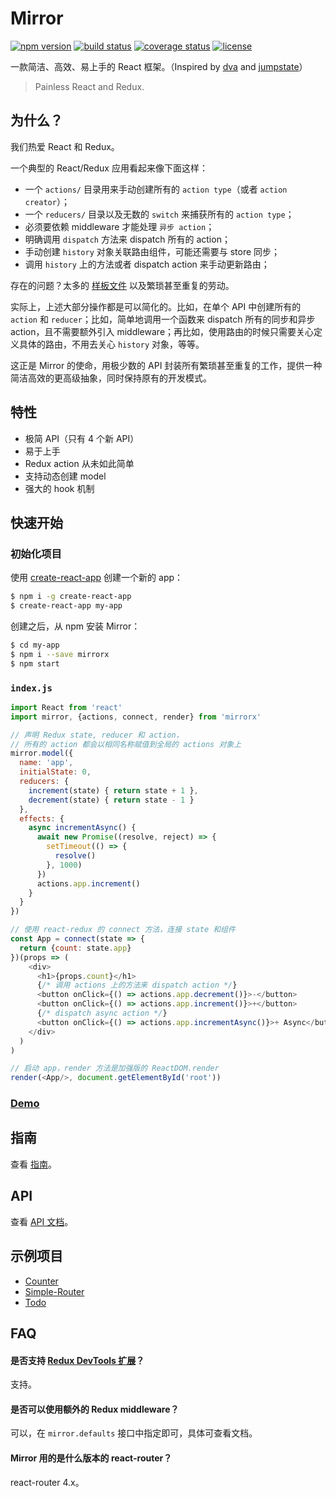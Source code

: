 # Mirror

[![npm version](https://img.shields.io/npm/v/mirrorx.svg?colorB=007ec6&style=flat-square)](https://www.npmjs.com/package/mirrorx) [![build status](https://img.shields.io/travis/mirrorjs/mirror.svg?style=flat-square)](https://travis-ci.org/mirrorjs/mirror) [![coverage status](https://img.shields.io/coveralls/mirrorjs/mirror.svg?style=flat-square)](https://coveralls.io/github/mirrorjs/mirror?branch=master) [![license](https://img.shields.io/github/license/mashape/apistatus.svg)]()

一款简洁、高效、易上手的 React 框架。（Inspired by [dva](https://github.com/dvajs/dva) and [jumpstate](https://github.com/jumpsuit/jumpstate)）

> Painless React and Redux.

## 为什么？

我们热爱 React 和 Redux。

一个典型的 React/Redux 应用看起来像下面这样：

* 一个 `actions/` 目录用来手动创建所有的 `action type`（或者 `action creator`）；
* 一个 `reducers/` 目录以及无数的 `switch` 来捕获所有的 `action type`；
* 必须要依赖 middleware 才能处理 `异步 action`；
* 明确调用 `dispatch` 方法来 dispatch 所有的 action；
* 手动创建 `history` 对象关联路由组件，可能还需要与 store 同步；
* 调用 `history` 上的方法或者 dispatch action 来手动更新路由；

存在的问题？太多的 [样板文件](https://github.com/reactjs/redux/blob/master/docs/recipes/ReducingBoilerplate.md) 以及繁琐甚至重复的劳动。

实际上，上述大部分操作都是可以简化的。比如，在单个 API 中创建所有的 `action` 和 `reducer`；比如，简单地调用一个函数来 dispatch 所有的同步和异步 action，且不需要额外引入 middleware；再比如，使用路由的时候只需要关心定义具体的路由，不用去关心 `history` 对象，等等。

这正是 Mirror 的使命，用极少数的 API 封装所有繁琐甚至重复的工作，提供一种简洁高效的更高级抽象，同时保持原有的开发模式。

## 特性

* 极简 API（只有 4 个新 API）
* 易于上手
* Redux action 从未如此简单
* 支持动态创建 model
* 强大的 hook 机制

## 快速开始

### 初始化项目

使用 [create-react-app](https://github.com/facebookincubator/create-react-app) 创建一个新的 app：

```sh
$ npm i -g create-react-app
$ create-react-app my-app
```

创建之后，从 npm 安装 Mirror：

```sh
$ cd my-app
$ npm i --save mirrorx
$ npm start
```

### `index.js`

```js
import React from 'react'
import mirror, {actions, connect, render} from 'mirrorx'

// 声明 Redux state, reducer 和 action，
// 所有的 action 都会以相同名称赋值到全局的 actions 对象上
mirror.model({
  name: 'app',
  initialState: 0,
  reducers: {
    increment(state) { return state + 1 },
    decrement(state) { return state - 1 }
  },
  effects: {
    async incrementAsync() {
      await new Promise((resolve, reject) => {
        setTimeout(() => {
          resolve()
        }, 1000)
      })
      actions.app.increment()
    }
  }
})

// 使用 react-redux 的 connect 方法，连接 state 和组件
const App = connect(state => {
  return {count: state.app}
})(props => (
    <div>
      <h1>{props.count}</h1>
      {/* 调用 actions 上的方法来 dispatch action */}
      <button onClick={() => actions.app.decrement()}>-</button>
      <button onClick={() => actions.app.increment()}>+</button>
      {/* dispatch async action */}
      <button onClick={() => actions.app.incrementAsync()}>+ Async</button>
    </div>
  )
)

// 启动 app，render 方法是加强版的 ReactDOM.render
render(<App/>, document.getElementById('root'))
```

### [Demo](https://www.webpackbin.com/bins/-Kmdm2zpS4JBvzbKBbIc)

## 指南

查看 [指南](https://github.com/mirrorjs/mirror/blob/master/docs/zh/guide.md)。

## API

查看 [API 文档](https://github.com/mirrorjs/mirror/blob/master/docs/zh/api.md)。

## 示例项目

* [Counter](https://github.com/mirrorjs/mirror/blob/master/examples/counter)
* [Simple-Router](https://github.com/mirrorjs/mirror/blob/master/examples/simple-router)
* [Todo](https://github.com/mirrorjs/mirror/blob/master/examples/todo)

## FAQ

#### 是否支持 [Redux DevTools 扩展](https://github.com/zalmoxisus/redux-devtools-extension)？

支持。

#### 是否可以使用额外的 Redux middleware？

可以，在 `mirror.defaults` 接口中指定即可，具体可查看文档。

#### Mirror 用的是什么版本的 react-router？

react-router 4.x。

